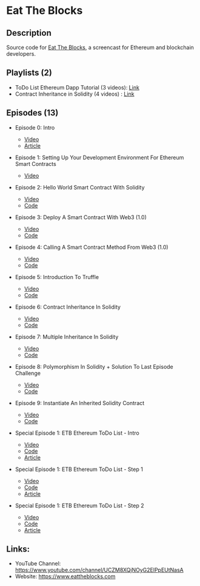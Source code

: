 # Eat The Blocks

## Description
Source code for [Eat The Blocks](https://www.youtube.com/channel/UCZM8XQjNOyG2ElPpEUtNasA), a screencast for Ethereum and blockchain developers.

## Playlists (2)
* ToDo List Ethereum Dapp Tutorial (3 videos): [Link](https://www.youtube.com/playlist?list=PLbbtODcOYIoGfbrnfxgwva0Fktju0L449)
* Contract Inheritance in Solidity (4 videos) : [Link](https://www.youtube.com/playlist?list=PLbbtODcOYIoH2Dvos3Jhy48kKfYO-o0We)

## Episodes (13)

* Episode 0: Intro
    - [Video](https://www.youtube.com/watch?v=S4Q9T4EZjSs)
    - [Article](https://eattheblocks.com/genesis-post-episode1)
* Episode 1: Setting Up Your Development Environment For Ethereum Smart Contracts
    - [Video](https://www.youtube.com/watch?v=yIfq1mT2saM&t=1s)
* Episode 2: Hello World Smart Contract With Solidity
    - [Video](https://www.youtube.com/watch?v=XUOqw8duupw&t=3s)
    - [Code](https://github.com/jklepatch/eattheblocks/tree/master/episode2)
* Episode 3: Deploy A Smart Contract With Web3 (1.0)
    - [Video](https://www.youtube.com/watch?v=eyETb2Ib2pk&t=7s)
    - [Code](https://github.com/jklepatch/eattheblocks/tree/master/episode3)
* Episode 4: Calling A Smart Contract Method From Web3 (1.0)
    - [Video](https://www.youtube.com/watch?v=hr68GNEhHhg)
    - [Code](https://github.com/jklepatch/eattheblocks/tree/master/episode4)
* Episode 5: Introduction To Truffle
    - [Video](https://www.youtube.com/watch?v=M-w6dDDhu6w&t=3s)
    - [Code](https://github.com/jklepatch/eattheblocks/tree/master/episode5)
* Episode 6: Contract Inheritance In Solidity
    - [Video](https://www.youtube.com/watch?v=BIHNMvbqr0k&t=13s)
    - [Code](https://github.com/jklepatch/eattheblocks/tree/master/episode6)
* Episode 7: Multiple Inheritance In Solidity
    - [Video](https://www.youtube.com/watch?v=D9YFgLfK9uc&t=2s)
    - [Code](https://github.com/jklepatch/eattheblocks/tree/master/episode7)
* Episode 8: Polymorphism In Solidity + Solution To Last Episode Challenge
    - [Video](https://www.youtube.com/watch?v=NN7Q4hO6wXM&t=4s)
    - [Code](https://github.com/jklepatch/eattheblocks/tree/master/episode8)
* Episode 9: Instantiate An Inherited Solidity Contract
    - [Video](https://www.youtube.com/watch?v=YBSD1z96Tic)
    - [Code](https://github.com/jklepatch/eattheblocks/tree/master/episode9)
* Special Episode 1: ETB Ethereum ToDo List - Intro
    - [Video](https://www.youtube.com/watch?v=-1c5hb_Y2MM&t=1s)
    - [Code](https://github.com/jklepatch/eattheblocks/tree/master/special-episode-1/finished)
    - [Article](https://eattheblocks.com/etb-ethereum-todo-list-app-special-episode-1) 

* Special Episode 1: ETB Ethereum ToDo List - Step 1
    - [Video](https://www.youtube.com/watch?v=-1c5hb_Y2MM)
    - [Code](https://github.com/jklepatch/eattheblocks/tree/master/special-episode-1/step1)
    - [Article](https://eattheblocks.com/todo-list-ethereum-dapp-step1-special-episode-1)
* Special Episode 1: ETB Ethereum ToDo List - Step 2
    - [Video](https://www.youtube.com/watch?v=xd-9h0sLRAI)
    - [Code](https://github.com/jklepatch/eattheblocks/tree/master/special-episode-1/step2)
    - [Article](https://eattheblocks.com/todo-list-ethereum-dapp-step2-special-episode-1)


## Links:

* YouTube Channel: https://www.youtube.com/channel/UCZM8XQjNOyG2ElPpEUtNasA
* Website: https://www.eattheblocks.com
